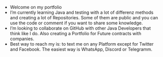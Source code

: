 - Welcome on my portfolio 
- I’m currently learning Java and testing with a lot of differenz methods and creating a lot of Repositories. Some of them are public and you can use the code or comment if you want to share some knowledge.
- I’m looking to collaborate on GitHub with other Java Developers that think like I do. Also creating a Portfolio for Future contracts with companies.
- Best way to reach my is: to text me on any Platform except for Twitter and Facebook. The easiest way is WhatsApp, Discord or Telegramm.

<!---
JoFyNi/JoFyNi is a ✨ special ✨ repository because its `README.md` (this file) appears on your GitHub profile.
You can click the Preview link to take a look at your changes.
--->

